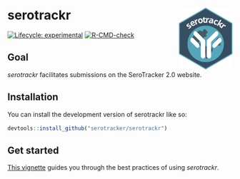 
<!-- README.md is generated from README.Rmd. Please edit that file -->

# serotrackr <a href="https://serotracker.github.io/serotrackr/"><img src="man/figures/logo.svg" align="right" height="139" alt="" /></a>

<!-- badges: start -->

[![Lifecycle:
experimental](https://img.shields.io/badge/lifecycle-experimental-orange.svg)](https://lifecycle.r-lib.org/articles/stages.html#experimental)
[![R-CMD-check](https://github.com/serotracker/serotrackr/actions/workflows/R-CMD-check.yaml/badge.svg)](https://github.com/serotracker/serotrackr/actions/workflows/R-CMD-check.yaml)

<!-- badges: end -->

## Goal

*serotrackr* facilitates submissions on the SeroTracker 2.0 website.

## Installation

You can install the development version of serotrackr like so:

``` r
devtools::install_github("serotracker/serotrackr")
```

## Get started

[This
vignette](https://serotracker.github.io/serotrackr/articles/serotrackr.html)
guides you through the best practices of using *serotrackr*.
